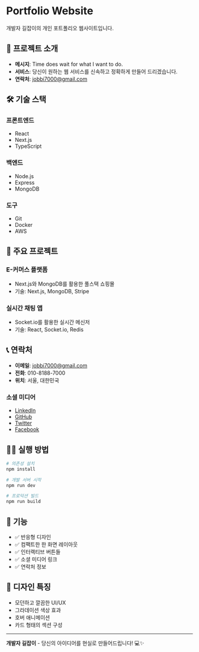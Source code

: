 # Portfolio Website

개발자 길잡이의 개인 포트폴리오 웹사이트입니다.

## 🚀 프로젝트 소개

- **메시지**: Time does wait for what I want to do.
- **서비스**: 당신이 원하는 웹 서비스를 신속하고 정확하게 만들어 드리겠습니다.
- **연락처**: jobbi7000@gmail.com

## 🛠️ 기술 스택

### 프론트엔드

- React
- Next.js
- TypeScript

### 백엔드

- Node.js
- Express
- MongoDB

### 도구

- Git
- Docker
- AWS

## 🚀 주요 프로젝트

### E-커머스 플랫폼

- Next.js와 MongoDB를 활용한 풀스택 쇼핑몰
- 기술: Next.js, MongoDB, Stripe

### 실시간 채팅 앱

- Socket.io를 활용한 실시간 메신저
- 기술: React, Socket.io, Redis

## 📞 연락처

- **이메일**: jobbi7000@gmail.com
- **전화**: 010-8188-7000
- **위치**: 서울, 대한민국

### 소셜 미디어

- [LinkedIn](https://linkedin.com)
- [GitHub](https://github.com)
- [Twitter](https://twitter.com)
- [Facebook](https://facebook.com)

## 🏃‍♂️ 실행 방법

```bash
# 의존성 설치
npm install

# 개발 서버 시작
npm run dev

# 프로덕션 빌드
npm run build
```

## 📱 기능

- ✅ 반응형 디자인
- ✅ 컴팩트한 한 화면 레이아웃
- ✅ 인터랙티브 버튼들
- ✅ 소셜 미디어 링크
- ✅ 연락처 정보

## 🎨 디자인 특징

- 모던하고 깔끔한 UI/UX
- 그라데이션 색상 효과
- 호버 애니메이션
- 카드 형태의 섹션 구성

---

**개발자 길잡이** - 당신의 아이디어를 현실로 만들어드립니다! 💻✨
